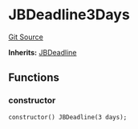 # JBDeadline3Days
[Git Source](https://github.com/Bananapus/nana-core/blob/2998dca2fbd2658e2c8791d6dc8348147d69e28e/src/periphery/JBDeadline3Days.sol)

**Inherits:**
[JBDeadline](/docs/v4/api/core/JBDeadline.md)


## Functions
### constructor


```solidity
constructor() JBDeadline(3 days);
```

